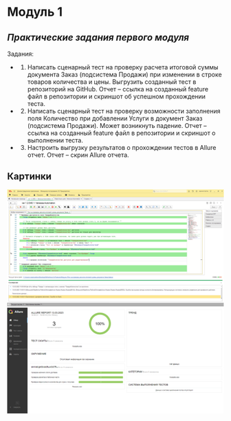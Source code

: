 # Модуль 1
## _Практические задания первого модуля_

Задания:

- 1. Написать сценарный тест на проверку расчета итоговой суммы документа Заказ (подсистема
Продажи) при изменении в строке товаров количества и цены. Выгрузить созданный тест в
репозиторий на GitHub. Отчет – ссылка на созданный feature файл в репозитории и скриншот об
успешном прохождении теста.
- 2. Написать сценарный тест на проверку возможности заполнения поля Количество при добавлении
Услуги в документ Заказ (подсистема Продажи). Может возникнуть падение. Отчет – ссылка на
созданный feature файл в репозитории и скриншот о выполнении теста.
- 3. Настроить выгрузку результатов о прохождении тестов в Allure отчет. Отчет – скрин Allure отчета.


## Картинки
![sw1](https://github.com/ildarunic/kurs1c/blob/main/Features/Модуль1/2023-03-13_19h11_56.png?raw=true)
![sw2](https://github.com/ildarunic/kurs1c/blob/main/Features/Модуль1/2023-03-13_19h11_37.png?raw=true)
